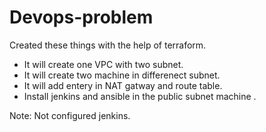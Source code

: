 # Devops-problem
Created these things with the help of terraform.

- It will create one VPC with two subnet.
- It will create two machine in differenect subnet.
- It will add entery in NAT gatway and route table.
- Install jenkins and ansible in the public subnet machine .


Note: Not configured jenkins.


